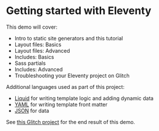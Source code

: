 # Getting started with Eleventy
This demo will cover:
- Intro to static site generators and this tutorial
- Layout files: Basics
- Layout files: Advanced
- Includes: Basics
- Sass partials
- Includes: Advanced
- Troubleshooting your Eleventy project on Glitch

Additional languages used as part of this project:
- [Liquid](https://shopify.github.io/liquid/) for writing template logic and adding dynamic data
- [YAML](https://learnxinyminutes.com/docs/yaml/) for writing template front matter
- [JSON](https://developer.mozilla.org/en-US/docs/Learn/JavaScript/Objects/JSON) for data

See [this Glitch project](https://glitch.com/~mica-11ty-demo-final) for the end result of this demo.
